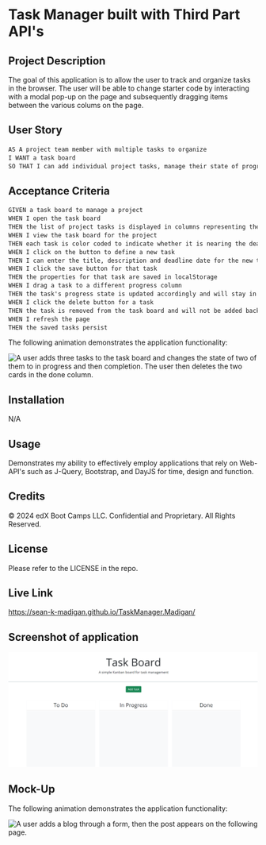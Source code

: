 # Task Manager built with Third Part API's

## Project Description

The goal of this application is to allow the user to track and organize tasks in the browser. The user will be able to change starter code by interacting with a modal pop-up on the page and subsequently dragging items between the various colums on the page.

## User Story

```md
AS A project team member with multiple tasks to organize
I WANT a task board 
SO THAT I can add individual project tasks, manage their state of progress and track overall project progress accordingly
```

## Acceptance Criteria

```md
GIVEN a task board to manage a project
WHEN I open the task board
THEN the list of project tasks is displayed in columns representing the task progress state (Not Yet Started, In Progress, Completed)
WHEN I view the task board for the project
THEN each task is color coded to indicate whether it is nearing the deadline (yellow) or is overdue (red)
WHEN I click on the button to define a new task
THEN I can enter the title, description and deadline date for the new task into a modal dialog
WHEN I click the save button for that task
THEN the properties for that task are saved in localStorage
WHEN I drag a task to a different progress column
THEN the task's progress state is updated accordingly and will stay in the new column after refreshing
WHEN I click the delete button for a task
THEN the task is removed from the task board and will not be added back after refreshing
WHEN I refresh the page
THEN the saved tasks persist
```

The following animation demonstrates the application functionality:

![A user adds three tasks to the task board and changes the state of two of them to in progress and then completion. The user then deletes the two cards in the done column.](./Assets/05-third-party-apis-homework-demo.gif)

## Installation

N/A

## Usage

Demonstrates my ability to effectively employ applications that rely on Web-API's such as J-Query, Bootstrap, and DayJS for time, design and function.

## Credits 

© 2024 edX Boot Camps LLC. Confidential and Proprietary. All Rights Reserved.

## License

Please refer to the LICENSE in the repo.

## Live Link

https://sean-k-madigan.github.io/TaskManager.Madigan/

## Screenshot of application

![Application Screenshot](<./assets/images/Screenshot 2024-04-20 163636.png>)

## Mock-Up

The following animation demonstrates the application functionality:

![A user adds a blog through a form, then the post appears on the following page.](./Assets/100-web-apis-challenge-demo.gif)